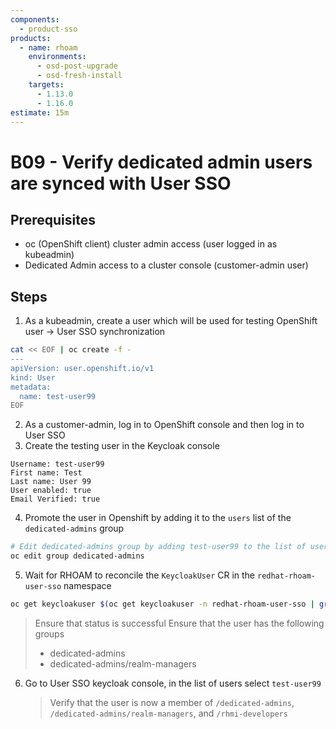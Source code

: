 ```yaml
---
components:
  - product-sso
products:
  - name: rhoam
    environments:
      - osd-post-upgrade
      - osd-fresh-install
    targets:
      - 1.13.0
      - 1.16.0
estimate: 15m
---
```


# B09 - Verify dedicated admin users are synced with User SSO

## Prerequisites

- oc (OpenShift client) cluster admin access (user logged in as kubeadmin)
- Dedicated Admin access to a cluster console (customer-admin user)

## Steps

1. As a kubeadmin, create a user which will be used for testing OpenShift user -> User SSO synchronization

```bash
cat << EOF | oc create -f -
---
apiVersion: user.openshift.io/v1
kind: User
metadata:
  name: test-user99
EOF
```

2. As a customer-admin, log in to OpenShift console and then log in to User SSO
3. Create the testing user in the Keycloak console

```
Username: test-user99
First name: Test
Last name: User 99
User enabled: true
Email Verified: true
```

4. Promote the user in Openshift by adding it to the `users` list of the `dedicated-admins` group

```bash
# Edit dedicated-admins group by adding test-user99 to the list of users in the group
oc edit group dedicated-admins
```

5. Wait for RHOAM to reconcile the `KeycloakUser` CR in the `redhat-rhoam-user-sso` namespace

```bash
oc get keycloakuser $(oc get keycloakuser -n redhat-rhoam-user-sso | grep test-user99 | awk '{print $1}') -n redhat-rhoam-user-sso -o yaml
```

> Ensure that status is successful
> Ensure that the user has the following groups
>
> - dedicated-admins
> - dedicated-admins/realm-managers

6. Go to User SSO keycloak console, in the list of users select `test-user99`
   > Verify that the user is now a member of `/dedicated-admins`, `/dedicated-admins/realm-managers`, and `/rhmi-developers`
